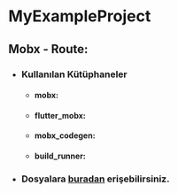# MyExampleProject

## Mobx - Route:
+ ### Kullanılan Kütüphaneler
  + #### mobx:
  + #### flutter_mobx:
  + #### mobx_codegen:
  + #### build_runner:
+ ### Dosyalara [buradan](https://drive.google.com/drive/folders/1XlYK7Spmz0TYW64v3s431crmIaBb8iA7?usp=sharing) erişebilirsiniz.
#
